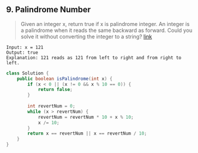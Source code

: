 ## 9. Palindrome Number
> Given an integer x, return true if x is palindrome integer. An integer is a palindrome when it reads the same backward as forward. Could you solve it without converting the integer to a string? [link](https://leetcode.com/problems/palindrome-number/)
```
Input: x = 121
Output: true
Explanation: 121 reads as 121 from left to right and from right to left.
```
```java
class Solution {
    public boolean isPalindrome(int x) {
        if (x < 0 || (x != 0 && x % 10 == 0)) {
            return false;
        }
        
        int revertNum = 0;
        while (x > revertNum) {
            revertNum = revertNum * 10 + x % 10;
            x /= 10;
        }
        return x == revertNum || x == revertNum / 10;
    }
}
```